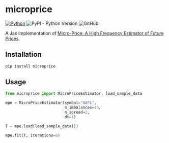 # microprice

[![Python](https://github.com/alexandrebrilhante/microprice/actions/workflows/python-package.yml/badge.svg)](https://github.com/alexandrebrilhante/microprice/actions/workflows/python-package.yml)
![PyPI - Python Version](https://img.shields.io/pypi/pyversions/microprice)
![GitHub](https://img.shields.io/github/license/alexandrebrilhante/microprice)

A Jax implementation of [Micro-Price: A High Frequency Estimator of Future Prices](https://papers.ssrn.com/sol3/papers.cfm?abstract_id=2970694).

## Installation
```bash
pip install microprice
```

## Usage
```python
from microprice import MicroPriceEstimator, load_sample_data

mpe = MicroPriceEstimator(symbol="AAPL",
                          n_imbalances=10,
                          n_spread=2,
                          dt=1)

T = mpe.load(load_sample_data())

mpe.fit(T, iterations=6)
```